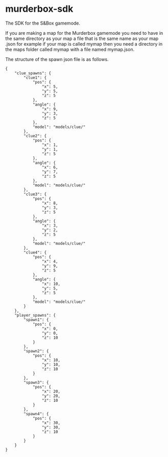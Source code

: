 # murderbox-sdk
The SDK for the S&amp;Box gamemode.


If you are making a map for the Murderbox gamemode you need to have in the same directory as your map a file that is the same name as your map .json for example if your map is called mymap then you need a directory in the maps folder called mymap with a file named mymap.json.

The structure of the spawn json file is as follows.

```
{
    "clue_spawns": {
        "clue1": {
            "pos": {
                "x": 5,
                "y": 5,
                "z": 5
            },
            "angle": {
                "x": 9,
                "y": 3,
                "z": 5
            },
            "model": "models/clue/"
        },
        "clue2": {
            "pos": {
                "x": 1,
                "y": 1,
                "z": 5
            },
            "angle": {
                "x": 6,
                "y": 7,
                "z": 5
            },
            "model": "models/clue/"
        },
        "clue3": {
            "pos": {
                "x": 8,
                "y": 3,
                "z": 5
            },
            "angle": {
                "x": 3,
                "y": 2,
                "z": 5
            },
            "model": "models/clue/"
        },
        "clue4": {
            "pos": {
                "x": 4,
                "y": 9,
                "z": 5
            },
            "angle": {
                "x": 10,
                "y": 5,
                "z": 5
            },
            "model": "models/clue/"
        }
    },
    "player_spawns": {
        "spawn1": {
            "pos": {
                "x": 0,
                "y": 0,
                "z": 10
            }
        },
        "spawn2": {
            "pos": {
                "x": 10,
                "y": 10,
                "z": 10
            }
        },
        "spawn3": {
            "pos": {
                "x": 20,
                "y": 20,
                "z": 10
            }
        },
        "spawn4": {
            "pos": {
                "x": 30,
                "y": 30,
                "z": 10
            }
        }
    }
}
```
